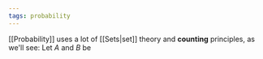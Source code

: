 ```yaml
---
tags: probability
---
```

[[Probability]] uses a lot of [[Sets|set]] theory and **counting** principles, as we'll see:
Let $A$ and $B$ be 
